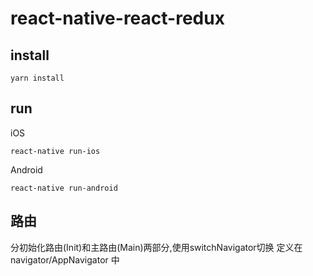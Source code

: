 # react-native-react-redux
## install
```
yarn install
```

## run
iOS
```
react-native run-ios
```

Android
```
react-native run-android
```

## 路由
分初始化路由(Init)和主路由(Main)两部分,使用switchNavigator切换
定义在 navigator/AppNavigator 中